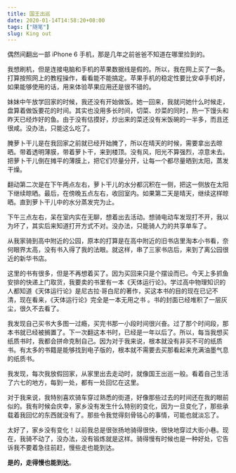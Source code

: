 ```yaml
---
title: 国王出巡
date: 2020-01-14T14:58:20+08:00
tags: ["随笔"]
slug: King out
---
```


偶然间翻出一部 iPhone 6 手机，那是几年之前爸爸不知道在哪里捡到的。

我想刷机，但是连接电脑和手机的苹果数据线是假的。所以，我在网上买了一条。打算按照网上的教程操作，看看能不能搞定。苹果手机的稳定性要比安卓手机好，如果能够使用的话，用来体验苹果应用还是很不错的。

妹妹中午放学回家的时候，我还没有开始做饭。她一回来，我就问她什么时候走，盘算着做饭要花的时间。其实也没用多长时间，切菜、炒菜的同时，热一下馒头和昨天已经炸好的鱼。由于没有估摸好，炒出来的菜还没有米饭碗的一半多，而且还很咸。没办法，只能这么吃了。

腌萝卜干儿是在我回家之前就已经开始腌了，所以在晴天的时候，需要拿出去晾晒。带着透明薄膜，带着萝卜干，来到楼顶。没有风，阳光不算强烈，凉意未去。把萝卜干儿倒在摊平的薄膜上，把它们尽量分开，让每一个都尽量晒到太阳，蒸发干燥。

翻动第二次是在下午两点左右，萝卜干儿的水分都沉积在一侧，把这一侧放在太阳下继续晾晒。最后，在傍晚五点左右，收回室内。如果第二天是晴天，继续这样晾晒。直到萝卜干儿中的水分蒸发完为止。

下午三点左右，呆在室内实在无聊，想着出去活动。想骑电动车发现打不开，我以为坏了，其实后来知道打开方式不对。没办法，只能骑人力的共享单车了。

从我家骑到高中附近的公园，原本的打算是在高中附近的旧书店里淘本小书看，奈何眼界太高，没有书入得了我的法眼。就这样，串了三家书店后，来到了离公园很近的新华书店。

这里的书有很多，但是不再想着买了。因为买回来只是个摆设而已。今天上多抓鱼安排的快递上门取货，我要卖的书里有一本《天体运行论》。学过高中物理知识的人都知道《天体运行论》是尼古拉·哥白尼的著作，买这本书的目的现在已记不清，现在看来，《天体运行论》完全是一本无用之书 。书的封面已经堆积了一层灰尘，很久不去看了。

我发现自己买书大多图一过瘾，买完书那一小段时间很兴奋。过了那个时间段，那本书就已经被搁置了。下一次翻这本书时，已经是一年以后了。所以，每当我想买纸质书时，我都会拼命克制自己。因为对于我来说，根本就没有非买不可的纸质书。有太多的书籍是能够找到电子版的，根本就不需要去买那看起来充满油墨气息的纸质书。

我发现，每次我放假回家，从家里出去走动时，就像国王出巡一般。看着自己生活了六七的地方，每到一处，都有一处回忆在这里。

对于我来说，我特别喜欢骑车穿过熟悉的街道，好像那些过去的时间还在我的眼前似的。我有时候会庆幸，家乡没有发生什么特别的变化，因为一旦变化了，那些承载着我回忆的东西就没有了。那些令我觉得刻骨铭心的事情，可能也就淡忘了。

太好了，家乡没有变化！以前我总是很张扬地骑得很快，很快地穿过大街小巷。现在，我骑不动了，没办法，没有锻炼就是这样。骑得慢有时候也是一种好处，它告诉我不要着急往前赶，慢些走也能到达。

**是的，走得慢也能到达**。
